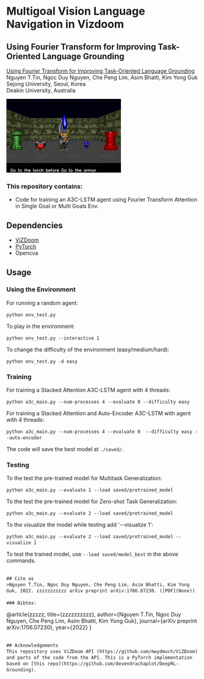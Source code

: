 # Multigoal Vision Language Navigation in Vizdoom
## Using Fourier Transform for Improving Task-Oriented Language Grounding

[Using Fourier Transform for Improving Task-Oriented Language Grounding](None)<br />
Nguyen T.Tin, Ngoc Duy Nguyen, Che Peng Lim, Asim Bhatti, Kim Yong Guk<br />
Sejong University, Seoul, Korea <br/>
Deakin University, Australia

![example](./docs/two_goal.gif)

### This repository contains:
- Code for training an A3C-LSTM agent using Fourier Transform Attention in Single Goal or Multi Goals Env.

## Dependencies
- [ViZDoom](https://github.com/mwydmuch/ViZDoom)
- [PyTorch](http://pytorch.org)
- Opencva

## Usage

### Using the Environment
For running a random agent:
```
python env_test.py
```
To play in the environment:
```
python env_test.py --interactive 1
```
To change the difficulty of the environment (easy/medium/hard):
```
python env_test.py -d easy
```

### Training
For training a Stacked Attention A3C-LSTM agent with 4 threads:
```
python a3c_main.py --num-processes 4 --evaluate 0 --difficulty easy
```


For training a Stacked Attention and Auto-Encoder A3C-LSTM with  agent with 4 threads:
```
python a3c_main.py --num-processes 4 --evaluate 0  --difficulty easy --auto-encoder
```

The code will save the best model at `./saved/`.
### Testing
To the test the pre-trained model for Multitask Generalization:
```
python a3c_main.py --evaluate 1 --load saved/pretrained_model
```
To the test the pre-trained model for Zero-shot Task Generalization:
```
python a3c_main.py --evaluate 2 --load saved/pretrained_model
``` 
To the visualize the model while testing add '--visualize 1':<br />
```
python a3c_main.py --evaluate 2 --load saved/pretrained_model --visualize 1
``` 
To test the trained model, use `--load saved/model_best` in the above commands.
```

## Cite as
>Nguyen T.Tin, Ngoc Duy Nguyen, Che Peng Lim, Asim Bhatti, Kim Yong Guk, 2022. zzzzzzzzzzz arXiv preprint arXiv:1706.07230. ([PDF](None))

### Bibtex:
```
@article{zzzzz,
  title={zzzzzzzzzz},
  author={Nguyen T.Tin, Ngoc Duy Nguyen, Che Peng Lim, Asim Bhatti, Kim Yong Guk},
  journal={arXiv preprint arXiv:1706.07230},
  year={2022}
}
```

## Acknowledgements
This repository uses ViZDoom API (https://github.com/mwydmuch/ViZDoom) and parts of the code from the API. This is a PyTorch implementation based on [this repo](https://github.com/devendrachaplot/DeepRL-Grounding).
